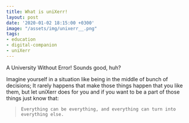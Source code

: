 ```yaml
---
title: What is uniXerr!
layout: post
date: '2020-01-02 18:15:00 +0300'
image: "/assets/img/unixerr__.png"
tags:
- education
- digital-companion
- uniXerr
---
```


A University Without Error! Sounds good, huh?

Imagine yourself in a situation like being in the middle of bunch of decisions;
It rarely happens that make those things happen that you like them,
but let uniXerr does for you and if you want to be a part of those things just know that: 

> `Everything can be everything, and everything can turn into everything else.`
